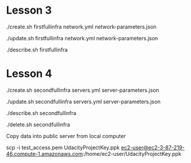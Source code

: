 # Lesson 3
./create.sh firstfullinfra network.yml network-parameters.json

./update.sh firstfullinfra network.yml network-parameters.json

./describe.sh firstfullinfra


# Lesson 4

./create.sh secondfullinfra servers.yml server-parameters.json

./update.sh secondfullinfra servers.yml server-parameters.json

./describe.sh secondfullinfra

./delete.sh secondfullinfra

Copy data into public server from local computer

scp -i test_access.pem UdacityProjectKey.ppk ec2-user@ec2-3-87-219-46.compute-1.amazonaws.com:/home/ec2-user/UdacityProjectKey.ppk